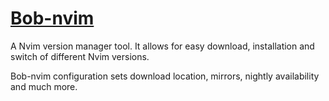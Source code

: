# [Bob-nvim](https://github.com/MordechaiHadad/bob)

A Nvim version manager tool. It allows for easy download, installation
and switch of different Nvim versions.

Bob-nvim configuration sets download location, mirrors, nightly availability
and much more.
